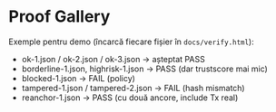 # Proof Gallery
Exemple pentru demo (încarcă fiecare fișier în `docs/verify.html`):
- ok-1.json / ok-2.json / ok-3.json → așteptat PASS
- borderline-1.json, highrisk-1.json → PASS (dar trustscore mai mic)
- blocked-1.json → FAIL (policy)
- tampered-1.json / tampered-2.json → FAIL (hash mismatch)
- reanchor-1.json → PASS (cu două ancore, include Tx real)
